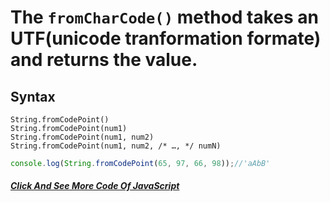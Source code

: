 # The `fromCharCode()` method takes an UTF(unicode tranformation formate) and returns the value.


## Syntax
```
String.fromCodePoint()
String.fromCodePoint(num1)
String.fromCodePoint(num1, num2)
String.fromCodePoint(num1, num2, /* …, */ numN)

```

```javascript
console.log(String.fromCodePoint(65, 97, 66, 98));//'aAbB'
```
##### [Click And See More Code Of JavaScript](../js/25.fromCodePoint.js)
